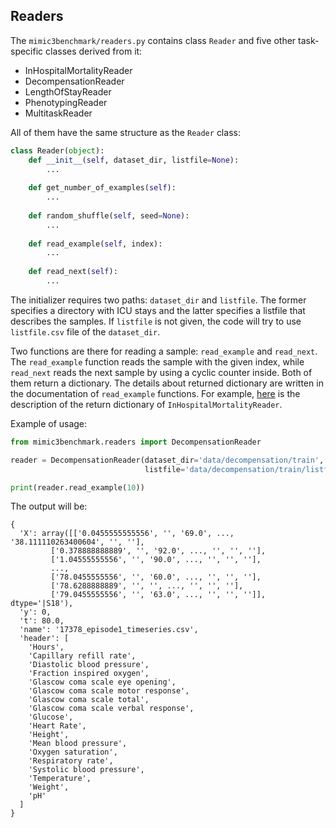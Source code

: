 ## Readers

The `mimic3benchmark/readers.py` contains class `Reader` and five other task-specific classes derived from it:

* InHospitalMortalityReader
* DecompensationReader
* LengthOfStayReader
* PhenotypingReader
* MultitaskReader

All of them have the same structure as the `Reader` class:

```python
class Reader(object):
    def __init__(self, dataset_dir, listfile=None):
        ...
  
    def get_number_of_examples(self):
        ...
  
    def random_shuffle(self, seed=None):
        ...
  
    def read_example(self, index):
        ...
  
    def read_next(self):
        ...
```

The initializer requires two paths: `dataset_dir` and `listfile`.
The former specifies a directory with ICU stays and the latter specifies a listfile that describes the samples.
If `listfile` is not given, the code will try to use `listfile.csv` file of the `dataset_dir`.

Two functions are there for reading a sample: `read_example` and `read_next`.
The `read_example` function reads the sample with the given index, while `read_next` reads the next sample by using a
cyclic counter inside.
Both of them return a dictionary. The details about returned dictionary are written in the documentation
of `read_example` functions.
For example, [here](https://github.com/YerevaNN/mimic3-benchmarks/blob/master/mimic3benchmark/readers.py#L120) is the
description of the return dictionary of `InHospitalMortalityReader`.

Example of usage:

```python
from mimic3benchmark.readers import DecompensationReader

reader = DecompensationReader(dataset_dir='data/decompensation/train',
                              listfile='data/decompensation/train/listfile.csv')

print(reader.read_example(10))
```

The output will be:

```angular2html
{
  'X': array([['0.0455555555556', '', '69.0', ..., '38.111110263400604', '', ''],
         ['0.378888888889', '', '92.0', ..., '', '', ''],
         ['1.04555555556', '', '90.0', ..., '', '', ''],
         ...,
         ['78.0455555556', '', '60.0', ..., '', '', ''],
         ['78.6288888889', '', '', ..., '', '', ''],
         ['79.0455555556', '', '63.0', ..., '', '', '']], dtype='|S18'),
  'y': 0,
  't': 80.0,
  'name': '17378_episode1_timeseries.csv',
  'header': [
    'Hours',
    'Capillary refill rate',
    'Diastolic blood pressure',
    'Fraction inspired oxygen',
    'Glascow coma scale eye opening',
    'Glascow coma scale motor response',
    'Glascow coma scale total',
    'Glascow coma scale verbal response',
    'Glucose',
    'Heart Rate',
    'Height',
    'Mean blood pressure',
    'Oxygen saturation',
    'Respiratory rate',
    'Systolic blood pressure',
    'Temperature',
    'Weight',
    'pH'
  ]
}
```